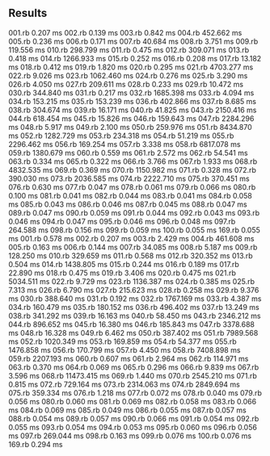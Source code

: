 ## Results

001.rb	      0.207 ms
002.rb	      0.139 ms
003.rb	      0.842 ms
004.rb	    452.662 ms
005.rb	      0.236 ms
006.rb	      0.171 ms
007.rb	     40.684 ms
008.rb	      3.751 ms
009.rb	    119.556 ms
010.rb	    298.799 ms
011.rb	      0.475 ms
012.rb	    309.071 ms
013.rb	      0.418 ms
014.rb	   1266.933 ms
015.rb	      0.252 ms
016.rb	      0.208 ms
017.rb	     13.182 ms
018.rb	      0.412 ms
019.rb	      1.820 ms
020.rb	      0.295 ms
021.rb	   4703.277 ms
022.rb	      9.026 ms
023.rb	   1062.460 ms
024.rb	      0.276 ms
025.rb	      3.290 ms
026.rb	      4.050 ms
027.rb	    209.611 ms
028.rb	      0.233 ms
029.rb	     10.472 ms
030.rb	    344.840 ms
031.rb	      0.217 ms
032.rb	   1685.398 ms
033.rb	      4.094 ms
034.rb	    153.215 ms
035.rb	    153.239 ms
036.rb	    402.866 ms
037.rb	      8.685 ms
038.rb	    304.674 ms
039.rb	     16.171 ms
040.rb	     41.825 ms
043.rb	   2150.416 ms
044.rb	    618.454 ms
045.rb	     15.826 ms
046.rb	    159.643 ms
047.rb	   2284.296 ms
048.rb	      5.917 ms
049.rb	      2.100 ms
050.rb	    259.976 ms
051.rb	   8434.870 ms
052.rb	   1282.729 ms
053.rb	    234.318 ms
054.rb	     51.219 ms
055.rb	   2296.462 ms
056.rb	    169.254 ms
057.rb	      3.338 ms
058.rb	   6817.078 ms
059.rb	   1380.679 ms
060.rb	      0.559 ms
061.rb	      2.572 ms
062.rb	     54.541 ms
063.rb	      0.334 ms
065.rb	      0.322 ms
066.rb	      3.766 ms
067.rb	      1.933 ms
068.rb	   4832.535 ms
069.rb	      0.369 ms
070.rb	   1150.982 ms
071.rb	      0.328 ms
072.rb	    390.030 ms
073.rb	   2036.585 ms
074.rb	   2222.710 ms
075.rb	    370.451 ms
076.rb	      0.630 ms
077.rb	      0.047 ms
078.rb	      0.061 ms
079.rb	      0.066 ms
080.rb	      0.100 ms
081.rb	      0.041 ms
082.rb	      0.044 ms
083.rb	      0.041 ms
084.rb	      0.058 ms
085.rb	      0.043 ms
086.rb	      0.046 ms
087.rb	      0.045 ms
088.rb	      0.047 ms
089.rb	      0.047 ms
090.rb	      0.059 ms
091.rb	      0.044 ms
092.rb	      0.043 ms
093.rb	      0.046 ms
094.rb	      0.047 ms
095.rb	      0.046 ms
096.rb	      0.048 ms
097.rb	    264.588 ms
098.rb	      0.156 ms
099.rb	      0.059 ms
100.rb	      0.055 ms
169.rb	      0.055 ms
001.rb	      0.578 ms
002.rb	      0.207 ms
003.rb	      2.429 ms
004.rb	    461.608 ms
005.rb	      0.163 ms
006.rb	      0.144 ms
007.rb	     34.085 ms
008.rb	      5.187 ms
009.rb	    128.250 ms
010.rb	    329.659 ms
011.rb	      0.568 ms
012.rb	    320.352 ms
013.rb	      0.504 ms
014.rb	   1438.805 ms
015.rb	      0.244 ms
016.rb	      0.189 ms
017.rb	     22.890 ms
018.rb	      0.475 ms
019.rb	      3.406 ms
020.rb	      0.475 ms
021.rb	   5034.511 ms
022.rb	      9.729 ms
023.rb	   1136.387 ms
024.rb	      0.385 ms
025.rb	      7.313 ms
026.rb	      6.790 ms
027.rb	    215.623 ms
028.rb	      0.258 ms
029.rb	      9.376 ms
030.rb	    388.640 ms
031.rb	      0.192 ms
032.rb	   1767.169 ms
033.rb	      4.387 ms
034.rb	    160.479 ms
035.rb	    180.152 ms
036.rb	    496.402 ms
037.rb	     13.249 ms
038.rb	    341.292 ms
039.rb	     16.163 ms
040.rb	     58.450 ms
043.rb	   2346.212 ms
044.rb	    896.652 ms
045.rb	     16.380 ms
046.rb	    185.843 ms
047.rb	   3378.688 ms
048.rb	     16.328 ms
049.rb	      6.462 ms
050.rb	    387.402 ms
051.rb	   7989.568 ms
052.rb	   1020.349 ms
053.rb	    169.859 ms
054.rb	     54.377 ms
055.rb	   1476.858 ms
056.rb	    170.799 ms
057.rb	      4.450 ms
058.rb	   7408.898 ms
059.rb	   2207.193 ms
060.rb	      0.607 ms
061.rb	      2.964 ms
062.rb	    114.971 ms
063.rb	      0.370 ms
064.rb	      0.069 ms
065.rb	      0.296 ms
066.rb	      9.839 ms
067.rb	      3.596 ms
068.rb	  11473.415 ms
069.rb	      1.440 ms
070.rb	   2545.210 ms
071.rb	      0.815 ms
072.rb	    729.164 ms
073.rb	   2314.063 ms
074.rb	   2849.694 ms
075.rb	    359.334 ms
076.rb	      1.218 ms
077.rb	      0.072 ms
078.rb	      0.040 ms
079.rb	      0.056 ms
080.rb	      0.060 ms
081.rb	      0.069 ms
082.rb	      0.058 ms
083.rb	      0.066 ms
084.rb	      0.069 ms
085.rb	      0.049 ms
086.rb	      0.055 ms
087.rb	      0.057 ms
088.rb	      0.054 ms
089.rb	      0.057 ms
090.rb	      0.066 ms
091.rb	      0.054 ms
092.rb	      0.055 ms
093.rb	      0.054 ms
094.rb	      0.053 ms
095.rb	      0.060 ms
096.rb	      0.056 ms
097.rb	    269.044 ms
098.rb	      0.163 ms
099.rb	      0.076 ms
100.rb	      0.076 ms
169.rb	      0.294 ms
